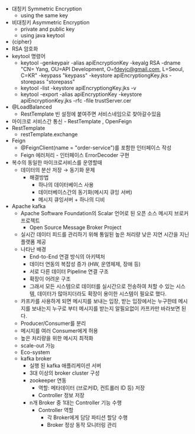 - 대칭키 Symmetric Encryption
    - using the same key
- 비대칭키 Asymmetric Encryption
    - private and public key
    - using java keytool
- {cipher}
- RSA 암호화
- keytool 명령어
    - keytool -genkeypair -alias apiEncryptionKey -keyalg RSA -dname "CN= Yang, OU=API Development, O=fdevjc@gmail.com, L=Seoul, C=KR" -keypass "keypass" -keystore apiEncryptiongKey.jks -storepass "storepass"
    - keytool -list -keystore apiEncryptiongKey.jks -v
    - keytool -export -alias apiEncryptionKey -keystore apiEncryptionKey.jks -rfc -file trustServer.cer
- @LoadBalanced
    - RestTemplate 빈 설정에 붙여주면 서비스네임으로 찾아갈수있음
- 마이크로 서비스간 통신 - RestTemplate , OpenFeign
- RestTemplate
    - restTemplate.exchange
- Feign
    - @FeignClient(name = "order-service")를 포함한 인터페이스 작성
    - Feign 에러처리 - 인터페이스 ErrorDecoder 구현
- 복수의 동일한 마이크로서비스를 운영할때
    - 데이터의 분산 저장 → 동기화 문제
        - 해결방법
            - 하나의 데이터베이스 사용
            - 데이터베이스간의 동기화(메시지 큐잉 서버)
            - 메시지 큐잉서버 + 하나의 디비
- Apache kafka
    - Apache Software Foundation의 Scalar 언어로 된 오픈 소스 메시지 브로커 프로젝트
        - Open Source Message Broker Project
    - 실시간 데이터 피드를 관리하기 위해 통일된 높은 처리량 낮은 지연 시간을 지닌 플랫폼 제공
    - 나타난 배경
        - End-to-End 연결 방식의 아키텍처
        - 데이터 연동의 복잡성 증가 (HW, 운영체제, 장애 등)
        - 서로 다른 데이터 Pipeline 연결 구조
        - 확장이 어려운 구조
        - 그래서 모든 시스템으로 데이터를 실시간으로 전송하여 처할 수 있는 시스템, 
        데이터가 많아지더라도 확장이 용이한 시스템이 필요로 했다.
    - 카프카를 사용하게 되면 메시지를 보내는 입장, 받는 입장에서는 누구한테 메시지를 보내는지 누구로 부터 메시지를 받는지 알필요없이 카프카만 바라보면 된다.
    - Producer/Consumer를 분리
    - 메시지를 여러 Consumer에게 허용
    - 높은 처리량을 위한 메시지 최적화
    - scale-out 가능
    - Eco-system
    - kafka broker
        - 실행 된 kafka 애플리케이션 서버
        - 3대 이상의 broker cluster 구성
        - zookeeper 연동
            - 역할: 메타데이터 (브로커ID, 컨트롤러 ID 등) 저장
            - Controller 정보 저장
        - n개 Broker 중 1대는 Controller 기능 수행
            - Controller 역할
                - 각 Broker에게 담당 파티션 할당 수행
                - Broker 정상 동작 모니터링 관리
